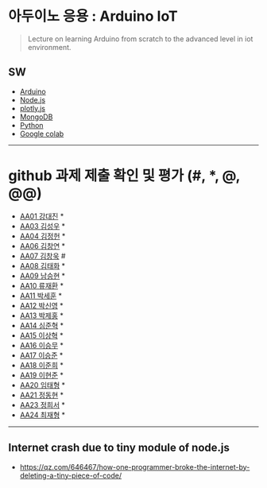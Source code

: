 # 아두이노 응용 : Arduino IoT
> Lecture on learning Arduino from scratch to the advanced level in iot environment.

## SW
- [Arduino](https://www.arduino.cc/)
- [Node.js](https://nodejs.org/ko/)
- [plotly.js](https://plot.ly/)
- [MongoDB](https://www.mongodb.com/download-center#community)
- [Python](https://www.anaconda.com)
- [Google colab](https://colab.research.google.com/)
---

# github 과제 제출 확인 및 평가 (#, *, @, @@)
- [AA01	강대진](https://github.com/ijdaejin/aa01) *
- [AA03	김성우](https://github.com/Gukdoli/AA03) *
- [AA04	김정헌](https://github.com/jhkedwardkim/AA04) *
- [AA06	김창연](https://github.com/ckddus/AA06) *
- [AA07	김창욱](https://github.com/HM0007/AA07) #
- [AA08	김태화](https://github.com/TAaHwa/AA08) *
- [AA09 남승현](https://github.com/nam0914/AA09) *
- [AA10	류재환](https://github.com/jaeHwanRy/AA10) *
- [AA11	박세훈](https://github.com/uoooyas/AA11) *
- [AA12	박신영](https://github.com/zachpaul7/AA12) *
- [AA13 박제홍](https://github.com/qkrwpghd27/AA13) *
- [AA14	심준혁](https://github.com/dsfaewf/AA14) *
- [AA15	이상혁](http://www.github.com/bsang50005/aa15) *
- [AA16	이승무](https://github.com/LSeungMOO/AA16) *
- [AA17	이승준](https://github.com/q1w2e3r4god/AA17) *
- [AA18	이준희](https://github.com/LJunHee/AA18) *
- [AA19	이현준](https://github.com/junlee00/aa19) *
- [AA20	임태형](https://github.com/vmvvmvvmv/AA20) *
- [AA21	정동현](https://github.com/DongHyunYee/AA21) *
- [AA23	정희서](https://github.com/HiSeoJeong/AA23) *
- [AA24	최재형](https://github.com/june6297/aa24) *

---
## Internet crash due to tiny module of node.js
* https://qz.com/646467/how-one-programmer-broke-the-internet-by-deleting-a-tiny-piece-of-code/

